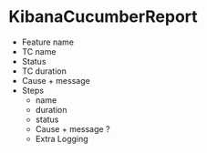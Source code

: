 # KibanaCucumberReport

- Feature name
- TC name
- Status
- TC duration
- Cause + message
- Steps
    * name
    * duration
    * status
    * Cause + message ?
    * Extra Logging
